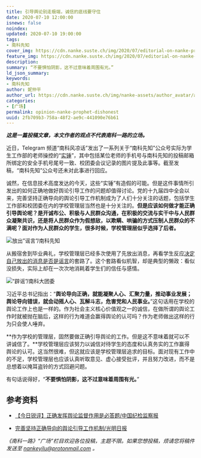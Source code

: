 ```yaml
---
title: 引导舆论别走极端，诚信的底线要守住
date: 2020-07-10 12:00:00
isnews: false
noindex:
updated: 2020-07-10 19:00:00
tags:
- 南科先知
cover_img: https://cdn.nanke.suste.ch/img/2020/07/editorial-on-nanke-prophet/banner.png
feature_img: https://cdn.nanke.suste.ch/img/2020/07/editorial-on-nanke-prophet/banner.png
description:
summary: “不要惧怕阴影，这不过意味着周围有光。”
ld_json_summary:
keywords:
- 南科先知
author: 妮仲平
author_url: https://cdn.nanke.suste.ch/img/nanke-assets/author_avatar/anonymous.png
categories:
- [广场]
permalink: opinion-nanke-prophet-dishonest
uuid: 2fb709b3-758a-48f2-ae9c-441090e76b61
---
```


***这是一篇投稿文章，本文作者的观点不代表南科一路的立场。***

近日，Telegram 频道“南科风凉话”发出了一系列关于“南科先知”公众号实际为学生工作部的老师操控的“[实锤](https://t.me/SUSTechGB/25)”，其中包括某位老师的手机号与南科先知的投稿邮箱所绑定的安全手机号尾号一致、校团委会议记录的图片提及此事等。截至发稿，“南科先知”公众号还未对此事进行回应。

诚然，在信息技术高度发达的今天，这些“实锤”有造假的可能。但是这件事情所引发出的如何正确地做好舆论引导工作的问题却值得讨论。党的十九届四中全会以来，完善坚持正确导向的舆论引导工作机制成为了人们十分关注的话题，包括学生工作部和校团委在内的学校管理层当然也是十分关注的。**但是应该如何做才能正确引导舆论呢？是开诚布公、积极与人民群众沟通，在积极的交流与实干中与人民群众凝聚共识，还是将人民群众作为假想敌，以欺瞒、哄骗的方式压制人民群众的不满呢？面对作为人民群众的学生，很多时候，学校管理层似乎选择了后者。**

![放出”谣言”/南科先知](https://cdn.nanke.suste.ch/img/2020/07/editorial-on-nanke-prophet/谣言.jpg)

从搬宿舍到毕业典礼，学校管理层已经多次使用了先放出消息，再看学生反应[决定自己放出的消息是否是谣言](https://mp.weixin.qq.com/s/clnOqO6V9jLWQj3Pvj1Xjw)的套路了。这个套路看似机智，却是典型的懒政：看似没损失，实际上却在一次次地消耗着学生们的信任与感情。

![“辟谣”/南科大团委](https://cdn.nanke.suste.ch/img/2020/07/editorial-on-nanke-prophet/辟谣.jpg)

习近平总书记指出：“**舆论导向正确，就能凝聚人心、汇聚力量，推动事业发展；舆论导向错误，就会动摇人心、瓦解斗志，危害党和人民事业。**”这句话用在学校的舆论工作上也是一样的。作为社会主义核心价值观之一的诚信，在做所谓的舆论工作时就被抛在脑后，这样的行为难道会赢得舆论的认可吗？作为老师做出这样的行为只会使人唾弃。

**作为学校的管理层，固然要做正确引导舆论的工作。但是这不意味着就可以不讲诚信了。**学校管理层应该努力以诚信对待学生的态度和认真务实的工作赢得舆论的认可。这当然很难，但这就应该是学校管理层追求的目标。面对现有工作中的不足，学校管理层也应该认真听取意见、虚心接受批评，并且努力改进，而不是总想着以掩耳盗铃的方式回避问题。

有句话说得好，“**不要惧怕阴影，这不过意味着周围有光。**”

## 参考资料

* [【今日锐评】正确发挥舆论监督作用是必答题/中国纪检监察报](http://www.ccdi.gov.cn/yaowen/201807/t20180730_176673.html) 

* [完善坚持正确导向的舆论引导工作机制/光明日报](http://www.cac.gov.cn/2019-12/17/c_1578118239436134.htm)

*《南科一路》“广场”栏目欢迎各位投稿，主题不限。如果您想投稿，烦请您将稿件发送至 nankeyilu@protonmail.com 。*

